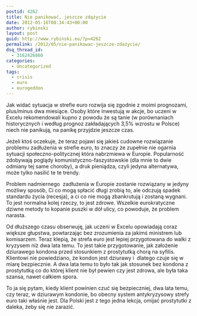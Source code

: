```yaml
---
postid: 4262
title: Nie panikować, jeszcze zdążycie
date: 2012-05-16T08:34:43+00:00
author: rybinski
layout: post
guid: http://www.rybinski.eu/?p=4262
permalink: /2012/05/nie-panikowac-jeszcze-zdazycie/
dsq_thread_id:
  - 3162426860
categories:
  - Uncategorized
tags:
  - crisis
  - euro
  - eurogeddon
---
```

Jak widać sytuacja w strefie euro rozwija się zgodnie z moimi prognozami, plus/minus dwa miesiące. Osoby które inwestują w akcje, bo uczeni w Excelu rekomendowali kupno z powodu że są tanie (w porównaniach historycznych i według prognoz zakładających 3,5% wzrostu w Polsce) niech nie panikują, na panikę przyjdzie jeszcze czas.

Jeżeli ktoś oczekuje, że teraz pojawi się jakieś cudowne rozwiązanie problemu zadłużenia w strefie euro, to znaczy że zupełnie nie ogarnia sytuacji społeczno-politycznej która nabrzmiewa w Europie. Popularność zdobywają poglądy komunistyczno-faszystowskie (dla mnie to dwie odmiany tej same choroby), a druk pieniądza, czyli jedyna alternatywa, może tylko nasilić te te trendy.

Problem nadmiernego  zadłużenia w Europie zostanie rozwiązany w jedyny możliwy sposób, Ci co mogą spłacić długi zrobią to, ale odczują spadek standardu życia (recesja), a ci co nie mogą zbankrutują i zostaną wygnani. To jest normalna kolej rzeczy, to jest zdrowe. Wszelkie eurokratyczne dziwne metody to kopanie puszki w dół ulicy, co powoduje, że problem narasta.

Od dłuższego czasu obserwuję, jak uczeni w Excelu opowiadają coraz większe głupstwa, powtarzając bez zrozumienia za jakimś ministrem lub komisarzem. Teraz klepią, że strefa euro jest lepiej przygotowana do walki z kryzysem niż dwa lata temu. To jest takie przygotowanie, jak założenie dziurawego kondona przed stosunkiem z prostytutką chorą na syfilis. Klientowi nie powiedziano, że kondon jest dziurawy i  dlatego czuje się w miarę bezpiecznie. A dwa lata temu to było tak jak stosunek bez kondona z prostytutką co do której klient nie był pewien czy jest zdrowa, ale była taka szansa, nawet całkiem spora.

To ja się pytam, kiedy klient powinien czuć się bezpieczniej, dwa lata temu, czy teraz, w dziurawym kondonie, bo obecny system antykryzysowy strefy euro taki właśnie jest. Dla Polski jest z tego jedna lekcja, omijać prostytutki z daleka, żeby się nie zarazić.
